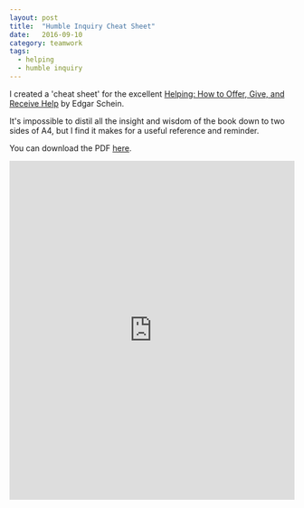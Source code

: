 ```yaml
---
layout: post
title:  "Humble Inquiry Cheat Sheet"
date:   2016-09-10
category: teamwork
tags:
  - helping
  - humble inquiry
---
```

I created a 'cheat sheet' for the excellent [Helping: How to Offer, Give, and Receive Help](https://www.amazon.com/Helping-Offer-Give-Receive-Help-ebook/dp/B005P2A6TI) by Edgar Schein.

It's impossible to distil all the insight and wisdom of the book down to two sides of A4, but I find it makes for a useful reference and reminder.

You can download the PDF [here](https://github.com/jbrunton/HumbleInquiryCheatSheet/raw/master/Humble_Inquiry_Cheat_Sheet.pdf).

<iframe src="https://docs.google.com/gview?url=https://github.com/jbrunton/HumbleInquiryCheatSheet/raw/master/Humble_Inquiry_Cheat_Sheet.pdf&embedded=true"
style="width:100%; height: 600px;" frameborder="0"></iframe>
